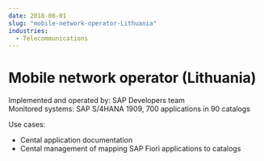 ```yaml
---
date: 2018-08-01
slug: "mobile-network-operator-Lithuania"
industries:
  - Telecommunications
---
```

# Mobile network operator (Lithuania)

Implemented and operated by: SAP Developers team<br>
Monitored systems: SAP S/4HANA 1909, 700 applications in 90 catalogs

<!-- more -->

Use cases: 

- Cental application documentation
- Cental management of mapping SAP Fiori applications to catalogs
